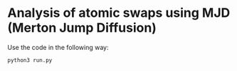 # Analysis of atomic swaps using MJD (Merton Jump Diffusion)
Use the code in the following way:
```
python3 run.py
